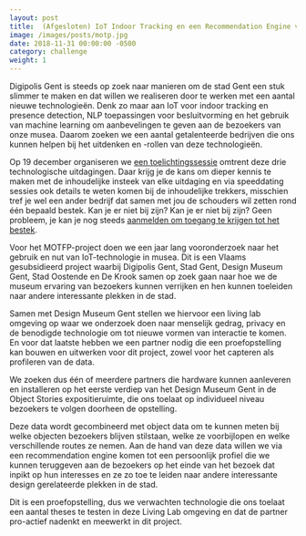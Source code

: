 ```yaml
---
layout: post                        
title:  (Afgesloten) IoT Indoor Tracking en een Recommendation Engine voor Museum of Things for People
image: /images/posts/motp.jpg
date: 2018-11-31 00:00:00 -0500
category: challenge
weight: 1
---
```


Digipolis Gent is steeds op zoek naar manieren om de stad Gent een stuk slimmer te maken en dat willen we realiseren door te werken met een aantal nieuwe technologieën. Denk zo maar aan IoT voor indoor tracking en presence detection, NLP toepassingen voor besluitvorming en het gebruik van machine learning om aanbevelingen te geven aan de bezoekers van onze musea. Daarom zoeken we een aantal getalenteerde bedrijven die ons kunnen helpen bij het uitdenken en -rollen van deze technologieën.

Op 19 december organiseren we [een toelichtingssessie](https://digitaleinnovatiegent.eventbrite.be/) omtrent deze drie technologische uitdagingen. Daar krijg je de kans om dieper kennis te maken met de inhoudelijke insteek van elke uitdaging en via speeddating sessies ook details te weten komen bij de inhoudelijke trekkers, misschien tref je wel een ander bedrijf dat samen met jou de schouders wil zetten rond één bepaald bestek. Kan je er niet bij zijn? Kan je er niet bij zijn? Geen probleem, je kan je nog steeds [aanmelden om toegang te krijgen tot het bestek](https://goo.gl/forms/HOgYqJqnpguIKqgx1).

Voor het MOTFP-project doen we een jaar lang vooronderzoek naar het gebruik en nut van IoT-technologie in musea. Dit is een Vlaams gesubsidieerd project waarbij Digipolis Gent, Stad Gent, Design Museum Gent, Stad Oostende en De Krook samen op zoek gaan naar hoe we de museum ervaring van bezoekers kunnen verrijken en hen kunnen toeleiden naar andere interessante plekken in de stad.

Samen met Design Museum Gent stellen we hiervoor een living lab omgeving op waar we onderzoek doen naar menselijk gedrag, privacy en de benodigde technologie om tot nieuwe vormen van interactie te komen. En voor dat laatste hebben we een partner nodig die een proefopstelling kan bouwen en uitwerken voor dit project, zowel voor het capteren als profileren van de data.

We zoeken dus één of meerdere partners die hardware kunnen aanleveren en installeren op het eerste verdiep van het Design Museum Gent in de Object Stories expositieruimte, die ons toelaat op individueel niveau bezoekers te volgen doorheen de opstelling. 

Deze data wordt gecombineerd met object data om te kunnen meten bij welke objecten bezoekers blijven stilstaan, welke ze voorbijlopen en welke verschillende routes ze nemen. Aan de hand van deze data willen we via een recommendation engine komen tot een persoonlijk profiel die we kunnen teruggeven aan de bezoekers op het einde van het bezoek dat inpikt op hun interesses en ze zo toe te leiden naar andere interessante design gerelateerde plekken in de stad. 

Dit is een proefopstelling, dus we verwachten technologie die ons toelaat een aantal theses te testen in deze Living Lab omgeving en dat de partner pro-actief nadenkt en meewerkt in dit project.
